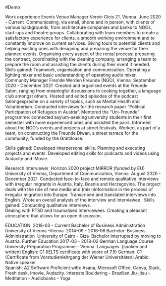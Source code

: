 #Demo

Work experience
Events Venue Manager 
Verein Gleis 21, Vienna  June 2020 - Current 
Communicating, via email, phone and in person, with clients of various backgrounds, from architecture companies and banks to NGOs, start-ups and theatre groups.
Collaborating with team members to create a satisfactory experience for clients, a smooth working environment and to constantly improve on current services.
Giving tours to potential clients and helping existing ones with designing and preparing the venue for their planned events.
Organising every aspect of the rental process: preparing the contract, coordinating with the cleaning company, arranging a team to prepare the room and assisting the clients during their event if needed. 
Skills gained: 
Teamwork, organisation and communication.
Operating a lighting mixer and basic understanding of operating audio mixer. 
Community Manager
Fremde Werden Freunde (NGO), Vienna 
September 2020 - December 2021 
Created and organised events at the Freunde Salon, ranging from meaningful discussions to cooking together, a language club amongst others.
Hosted and edited episodes of the podcast Salongespräche on a variety of topics, such as Mental Health and Volunteerism. 
Conducted interviews for the research paper “Political Participation of Refugees in Austria”.
Mentored the “Uni-Freunde” programme: connected asylum-seeking university students in their first semester with more experienced ones and assisted the pairs.
Informed about the NGO’s events and projects at street festivals.
Worked, as part of a team, on constructing the Freunde Diwan, a street terrace for the community, funded by the Grätzloase.

Skills gained: 
Developed interpersonal skills.
Planning and executing projects and events. 
Developed editing skills for podcasts and videos using Audacity and iMovie.

Research Interviewer  Horizon 2020 project MIRROR (funded by EU) University of Vienna, Department of Communication, Vienna  August 2020 - December 2021 
Conducted face-to-face and remote qualitative interviews with irregular migrants in Austria, Italy, Bosnia and Herzegovina. The project deals with the role of new media and (mis-)information in the process of irregular migration into Europe.
Transcribed and translated interviews into English. 
Wrote an overall analysis of the interview and interviewee.
 Skills gained:
Conducting qualitative interviews.              
Dealing with PTSD and traumatised interviewees.
Creating a pleasant atmosphere that allows for an open discussion.

EDUCATION 
2018-03 - Current              Bachelor of Business Administration                                          University of Vienna -Vienna  2014-09 - 2016-06             Bachelor: Business Administration                                          University of Cairo - Giza                                          Bachelor interrupted by moving to Austria.
Further Education
2017-03 - 2018-02             German Language Course                                            University Preparation Programme - Vienna 
Languages  (spoken and written)
English: C1 (IELTS certificate with score of 7.5)
German: C1 (Certificate from Vorstudienlehrgang der Wiener Universitäten)
Arabic: Native speaker  
Spanish: A2
Software
Proficient with: Asana, Microsoft Office, Canva, Slack, Fresh desk, Imovie, Audacity.
Interests
Bouldering - Brazilian Jiu-jitsu - Meditation - Audiobooks - Yoga
